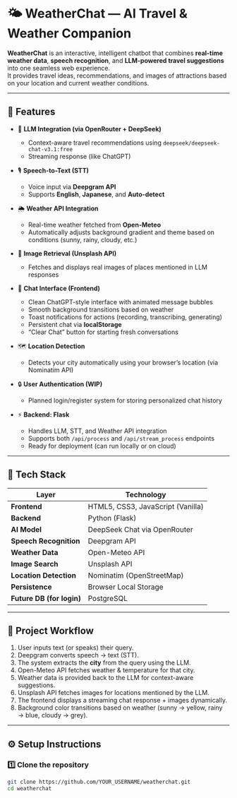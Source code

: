 # 🌤️ WeatherChat — AI Travel & Weather Companion

**WeatherChat** is an interactive, intelligent chatbot that combines **real-time weather data**, **speech recognition**, and **LLM-powered travel suggestions** into one seamless web experience.  
It provides travel ideas, recommendations, and images of attractions based on your location and current weather conditions.

---

## 🚀 Features

- 🧠 **LLM Integration (via OpenRouter + DeepSeek)**
  - Context-aware travel recommendations using `deepseek/deepseek-chat-v3.1:free`
  - Streaming response (like ChatGPT)
  
- 🎙️ **Speech-to-Text (STT)**  
  - Voice input via **Deepgram API**  
  - Supports **English**, **Japanese**, and **Auto-detect**

- 🌦️ **Weather API Integration**  
  - Real-time weather fetched from **Open-Meteo**  
  - Automatically adjusts background gradient and theme based on conditions (sunny, rainy, cloudy, etc.)

- 📸 **Image Retrieval (Unsplash API)**  
  - Fetches and displays real images of places mentioned in LLM responses

- 💬 **Chat Interface (Frontend)**  
  - Clean ChatGPT-style interface with animated message bubbles  
  - Smooth background transitions based on weather  
  - Toast notifications for actions (recording, transcribing, generating)  
  - Persistent chat via **localStorage**  
  - “Clear Chat” button for starting fresh conversations  

- 🗺️ **Location Detection**
  - Detects your city automatically using your browser’s location (via Nominatim API)

- 🔒 **User Authentication (WIP)**
  - Planned login/register system for storing personalized chat history

- ⚡ **Backend: Flask**
  - Handles LLM, STT, and Weather API integration  
  - Supports both `/api/process` and `/api/stream_process` endpoints  
  - Ready for deployment (can run locally or on cloud)

---

## 🧩 Tech Stack

| Layer | Technology |
|-------|-------------|
| **Frontend** | HTML5, CSS3, JavaScript (Vanilla) |
| **Backend** | Python (Flask) |
| **AI Model** | DeepSeek Chat via OpenRouter |
| **Speech Recognition** | Deepgram API |
| **Weather Data** | Open-Meteo API |
| **Image Search** | Unsplash API |
| **Location Detection** | Nominatim (OpenStreetMap) |
| **Persistence** | Browser Local Storage |
| **Future DB (for login)** | PostgreSQL|

---

## 🧠 Project Workflow

1. User inputs text (or speaks) their query.  
2. Deepgram converts speech → text (STT).  
3. The system extracts the **city** from the query using the LLM.  
4. Open-Meteo API fetches weather & temperature for that city.  
5. Weather data is provided back to the LLM for context-aware suggestions.  
6. Unsplash API fetches images for locations mentioned by the LLM.  
7. The frontend displays a streaming chat response + images dynamically.  
8. Background color transitions based on weather (sunny → yellow, rainy → blue, cloudy → grey).

---


## ⚙️ Setup Instructions

### 1️⃣ Clone the repository
```bash
git clone https://github.com/YOUR_USERNAME/weatherchat.git
cd weatherchat
